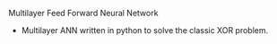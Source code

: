Multilayer Feed Forward Neural Network

- Multilayer ANN written in python to solve the classic XOR problem.
